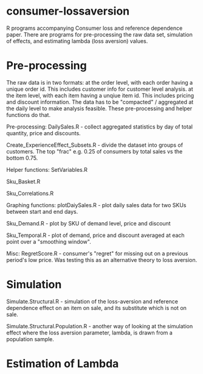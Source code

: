 consumer-lossaversion
============

R programs accompanying Consumer loss and reference dependence paper.
There are programs for pre-processing the raw data set, simulation of effects, and estimating lambda (loss aversion) values.

Pre-processing
============
The raw data is in two formats: 
at the order level, with each order having a unique order id. This includes customer info for customer level analysis.
at the item level, with each item having a unqiue item id. This includes pricing and discount information.
The data has to be "compacted" / aggregated at the daily level to make analysis feasible. These pre-processing and helper functions do that.

Pre-processing:
DailySales.R - collect aggregated statistics by day of total quantity, price and discounts.

 Create_ExperienceEffect_Subsets.R - divide the dataset into groups of customers. The top "frac" e.g. 0.25 of consumers by total sales vs the bottom 0.75. 

Helper functions:
SetVariables.R

Sku_Basket.R

Sku_Correlations.R

Graphing functions:
plotDaiySales.R - plot daily sales data for two SKUs between start and end days.

Sku_Demand.R - plot by SKU of demand level, price and discount

Sku_Temporal.R - plot of demand, price and discount averaged at each point over a "smoothing window".

Misc:
RegretScore.R - consumer's "regret" for missing out on a previous period's low price. Was testing this as an alternative
theory to loss aversion.

Simulation
============

Simulate.Structural.R - simulation of the loss-aversion and reference dependence effect on an item on sale, and its substitute which is not on sale.

Simulate.Structural.Population.R - another way of looking at the simulation effect where the loss aversion parameter, lambda, is drawn from a population sample.

Estimation of Lambda
============
